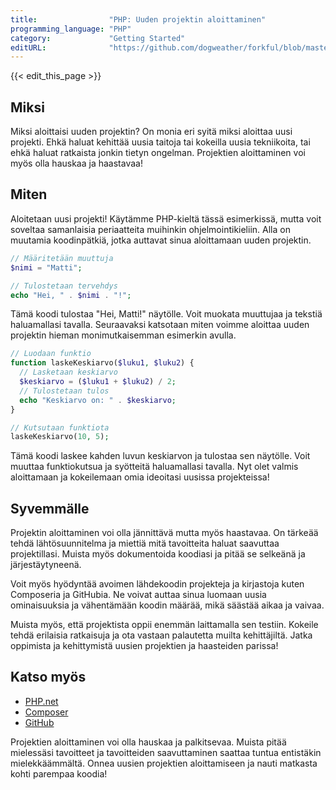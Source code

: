 ```yaml
---
title:                "PHP: Uuden projektin aloittaminen"
programming_language: "PHP"
category:             "Getting Started"
editURL:              "https://github.com/dogweather/forkful/blob/master/content/fi/php/starting-a-new-project.md"
---
```


{{< edit_this_page >}}

## Miksi

Miksi aloittaisi uuden projektin? On monia eri syitä miksi aloittaa uusi projekti. Ehkä haluat kehittää uusia taitoja tai kokeilla uusia tekniikoita, tai ehkä haluat ratkaista jonkin tietyn ongelman. Projektien aloittaminen voi myös olla hauskaa ja haastavaa!

## Miten

Aloitetaan uusi projekti! Käytämme PHP-kieltä tässä esimerkissä, mutta voit soveltaa samanlaisia periaatteita muihinkin ohjelmointikieliin. Alla on muutamia koodinpätkiä, jotka auttavat sinua aloittamaan uuden projektin.

```PHP
// Määritetään muuttuja
$nimi = "Matti";

// Tulostetaan tervehdys
echo "Hei, " . $nimi . "!"; 
```

Tämä koodi tulostaa "Hei, Matti!" näytölle. Voit muokata muuttujaa ja tekstiä haluamallasi tavalla. Seuraavaksi katsotaan miten voimme aloittaa uuden projektin hieman monimutkaisemman esimerkin avulla.

```PHP
// Luodaan funktio
function laskeKeskiarvo($luku1, $luku2) {
  // Lasketaan keskiarvo
  $keskiarvo = ($luku1 + $luku2) / 2;
  // Tulostetaan tulos
  echo "Keskiarvo on: " . $keskiarvo;
}

// Kutsutaan funktiota
laskeKeskiarvo(10, 5); 
```

Tämä koodi laskee kahden luvun keskiarvon ja tulostaa sen näytölle. Voit muuttaa funktiokutsua ja syötteitä haluamallasi tavalla. Nyt olet valmis aloittamaan ja kokeilemaan omia ideoitasi uusissa projekteissa!

## Syvemmälle

Projektin aloittaminen voi olla jännittävä mutta myös haastavaa. On tärkeää tehdä lähtösuunnitelma ja miettiä mitä tavoitteita haluat saavuttaa projektillasi. Muista myös dokumentoida koodiasi ja pitää se selkeänä ja järjestäytyneenä.

Voit myös hyödyntää avoimen lähdekoodin projekteja ja kirjastoja kuten Composeria ja GitHubia. Ne voivat auttaa sinua luomaan uusia ominaisuuksia ja vähentämään koodin määrää, mikä säästää aikaa ja vaivaa.

Muista myös, että projektista oppii enemmän laittamalla sen testiin. Kokeile tehdä erilaisia ratkaisuja ja ota vastaan palautetta muilta kehittäjiltä. Jatka oppimista ja kehittymistä uusien projektien ja haasteiden parissa!

## Katso myös

- [PHP.net](https://www.php.net)
- [Composer](https://getcomposer.org/)
- [GitHub](https://github.com/)

Projektien aloittaminen voi olla hauskaa ja palkitsevaa. Muista pitää mielessäsi tavoitteet ja tavoitteiden saavuttaminen saattaa tuntua entistäkin mielekkäämmältä. Onnea uusien projektien aloittamiseen ja nauti matkasta kohti parempaa koodia!